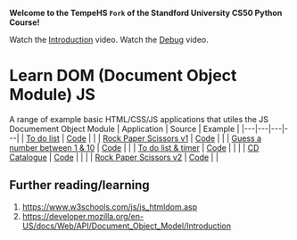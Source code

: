 **Welcome to the TempeHS `Fork` of the Standford University CS50 Python Course!**

Watch the [Introduction](https://schoolsnsw.sharepoint.com/:v:/s/2025-SoftwareEngineering/EY64pwwMxl1PqJaWjlDak1IBKjoqrhcI-nOOufKTrjJkoQ?e=YO72Rm) video.
Watch the [Debug](https://schoolsnsw.sharepoint.com/:v:/s/2025-SoftwareEngineering/ER8GvtMweWlDvUeuTchBKC8B5N3PPw67gfIsU6OKw4q_hQ?e=kqp8kW) video.

# Learn DOM (Document Object Module) JS 
A range of example basic HTML/CSS/JS applications that utiles the JS Documement Object Module
| Application  | Source   | Example	|
|---|---|---|---|
| [To do list](https://tempehs.github.io/2024SDD-WebJS-Ben.Jones/Array-To-Do-List/)   | [Code](https://github.com/TempeHS/2024SDD-WebJS-Ben.Jones/tree/main/Array-To-Do-List)  |   |
| [Rock Paper Scissors v1](https://tempehs.github.io/2024SDD-WebJS-Ben.Jones/Bootstrap-Rock-Paper-Scissors)   | [Code](https://github.com/TempeHS/2024SDD-WebJS-Ben.Jones/tree/main/Bootstrap-Rock-Paper-Scissors)  |   |
| [Guess a number between 1 & 10](https://tempehs.github.io/2024SDD-WebJS-Ben.Jones/Number-Guess)  | [Code](https://github.com/TempeHS/2024SDD-WebJS-Ben.Jones/tree/main/Number-Guess)  |   |
| [To do list & timer](https://tempehs.github.io/2024SDD-WebJS-Ben.Jones/To-list-and-timer)  | [Code](https://github.com/TempeHS/2024SDD-WebJS-Ben.Jones/tree/main/To-list-and-timer)   |   |	|
| [CD Catalogue](https://tempehs.github.io/2024SDD-WebJS-Ben.Jones/xhtml1-catalogue-example)   | [Code](https://github.com/TempeHS/2024SDD-WebJS-Ben.Jones/tree/main/xhtml1-catalogue-example)  |   |	|
| [Rock Paper Scissors v2](https://tempehs.github.io/2024SDD-WebJS-Ben.Jones/html5canvas-rps)  | [Code](https://github.com/TempeHS/2024SDD-WebJS-Ben.Jones/tree/main/html5canvas-rps)  |   |


## Further reading/learning
1. https://www.w3schools.com/js/js_htmldom.asp
2. https://developer.mozilla.org/en-US/docs/Web/API/Document_Object_Model/Introduction
